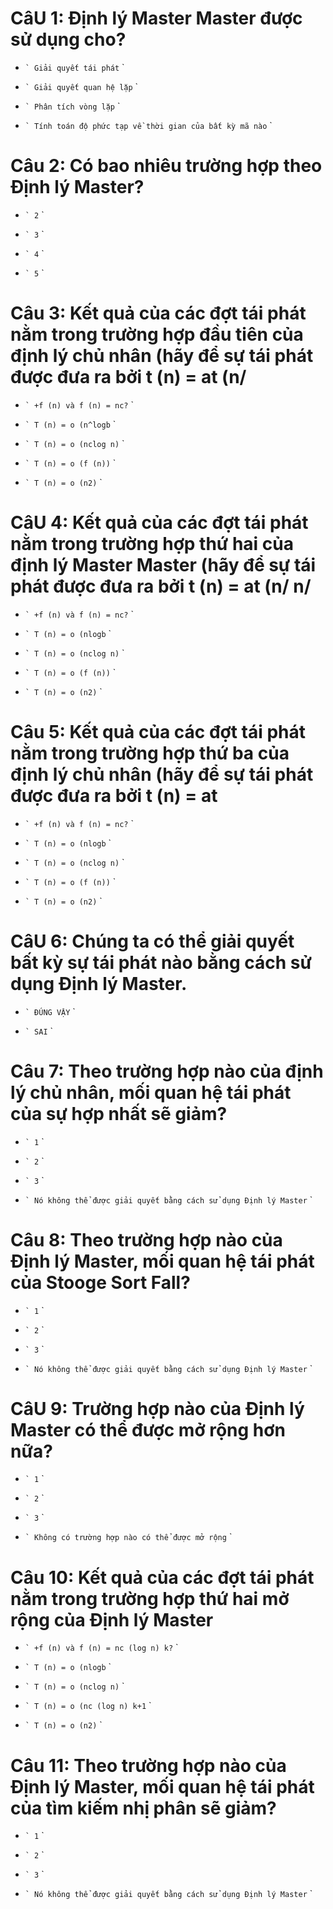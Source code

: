 # CâU 1: Định lý Master Master được sử dụng cho?

* `` `
  Giải quyết tái phát
  `` `

- `` `
  Giải quyết quan hệ lặp
  `` `

- `` `
  Phân tích vòng lặp
  `` `

- `` `
  Tính toán độ phức tạp về thời gian của bất kỳ mã nào
  `` `

# Câu 2: Có bao nhiêu trường hợp theo Định lý Master?

- `` `
  2
  `` `

* `` `
  3
  `` `

- `` `
  4
  `` `

- `` `
  5
  `` `

# Câu 3: Kết quả của các đợt tái phát nằm trong trường hợp đầu tiên của định lý chủ nhân (hãy để sự tái phát được đưa ra bởi t (n) = at (n/

- `` `
  +f (n) và f (n) = nc?
  `` `

* `` `
  T (n) = o (n^logb
  `` `

- `` `
  T (n) = o (nclog n)
  `` `

- `` `
  T (n) = o (f (n))
  `` `

- `` `
  T (n) = o (n2)
  `` `

# CâU 4: Kết quả của các đợt tái phát nằm trong trường hợp thứ hai của định lý Master Master (hãy để sự tái phát được đưa ra bởi t (n) = at (n/ n/

* `` `
  +f (n) và f (n) = nc?
  `` `

- `` `
  T (n) = o (nlogb
  `` `

* `` `
  T (n) = o (nclog n)
  `` `

- `` `
  T (n) = o (f (n))
  `` `

- `` `
  T (n) = o (n2)
  `` `

# Câu 5: Kết quả của các đợt tái phát nằm trong trường hợp thứ ba của định lý chủ nhân (hãy để sự tái phát được đưa ra bởi t (n) = at

- `` `
  +f (n) và f (n) = nc?
  `` `

- `` `
  T (n) = o (nlogb
  `` `

- `` `
  T (n) = o (nclog n)
  `` `

* `` `
  T (n) = o (f (n))
  `` `

- `` `
  T (n) = o (n2)
  `` `

# CâU 6: Chúng ta có thể giải quyết bất kỳ sự tái phát nào bằng cách sử dụng Định lý Master.

- `` `
  ĐÚNG VẬY
  `` `

* `` `
  SAI
  `` `

# Câu 7: Theo trường hợp nào của định lý chủ nhân, mối quan hệ tái phát của sự hợp nhất sẽ giảm?

- `` `
  1
  `` `

* `` `
  2
  `` `

- `` `
  3
  `` `

- `` `
  Nó không thể được giải quyết bằng cách sử dụng Định lý Master
  `` `

# Câu 8: Theo trường hợp nào của Định lý Master, mối quan hệ tái phát của Stooge Sort Fall?

* `` `
  1
  `` `

- `` `
  2
  `` `

- `` `
  3
  `` `

- `` `
  Nó không thể được giải quyết bằng cách sử dụng Định lý Master
  `` `

# CâU 9: Trường hợp nào của Định lý Master có thể được mở rộng hơn nữa?

- `` `
  1
  `` `

* `` `
  2
  `` `

- `` `
  3
  `` `

- `` `
  Không có trường hợp nào có thể được mở rộng
  `` `

# Câu 10: Kết quả của các đợt tái phát nằm trong trường hợp thứ hai mở rộng của Định lý Master

- `` `
  +f (n) và f (n) = nc (log n) k?
  `` `

- `` `
  T (n) = o (nlogb
  `` `

- `` `
  T (n) = o (nclog n)
  `` `

* `` `
  T (n) = o (nc (log n) k+1
  `` `

- `` `
  T (n) = o (n2)
  `` `

# Câu 11: Theo trường hợp nào của Định lý Master, mối quan hệ tái phát của tìm kiếm nhị phân sẽ giảm?

- `` `
  1
  `` `

* `` `
  2
  `` `

- `` `
  3
  `` `

- `` `
  Nó không thể được giải quyết bằng cách sử dụng Định lý Master
  `` `